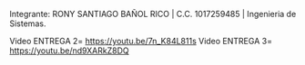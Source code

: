 Integrante: RONY SANTIAGO BAÑOL RICO | C.C. 1017259485 | Ingenieria de Sistemas.

Video ENTREGA 2= https://youtu.be/7n_K84L811s
Video ENTREGA 3= https://youtu.be/nd9XARkZ8DQ
